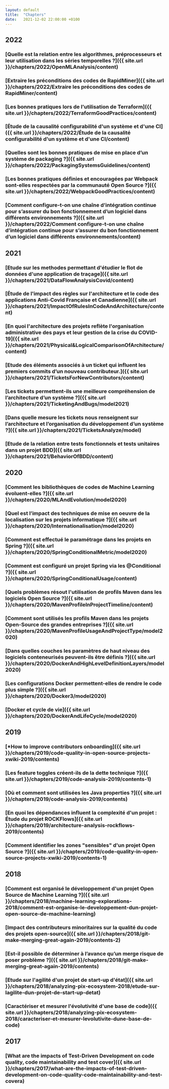 ```yaml
---
layout: default
title:  "Chapters"
date:   2021-12-02 22:00:00 +0100
---
```

## 2022

### [Quelle est la relation entre les algorithmes, préprocesseurs et leur utilisation dans les séries temporelles ?]({{ site.url }}/chapters/2022/OpenMLAnalysis/content)
### [Extraire les préconditions des codes de RapidMiner]({{ site.url }}/chapters/2022/Extraire les préconditions des codes de RapidMiner/content)
### [Les bonnes pratiques lors de l'utilisation de Terraform]({{ site.url }}/chapters/2022/TerraformGoodPractices/content)
### [Étude de la causalité configurabilité d'un système et d'une CI]({{ site.url }}/chapters/2022/Étude de la causalité configurabilité d'un système et d'une CI/content)
### [Quelles sont les bonnes pratiques de mise en place d’un système de packaging ?]({{ site.url }}/chapters/2022/PackagingSystemsGuidelines/content)
### [Les bonnes pratiques définies et encouragées par Webpack sont-elles respectées par la communauté Open Source ?]({{ site.url }}/chapters/2022/WebpackGoodPractices/content)
### [Comment configure-t-on une chaîne d’intégration continue pour s’assurer du bon fonctionnement d’un logiciel dans différents environnements ?]({{ site.url }}/chapters/2022/Comment configure-t-on une chaîne d’intégration continue pour s’assurer du bon fonctionnement d’un logiciel dans différents environnements/content)

## 2021

### [Etude sur les methodes permettant d'étudier le flot de données d'une application de traçage]({{ site.url }}/chapters/2021/DataFlowAnalysisCovid/content)
### [Étude de l'impact des règles sur l'architecture et le code des applications Anti-Covid Française et Canadienne]({{ site.url }}/chapters/2021/ImpactOfRulesInCodeAndArchitecture/content)
### [En quoi l'architecture des projets reflète l'organisation administrative des pays et leur gestion de la crise du COVID-19]({{ site.url }}/chapters/2021/Physical&LogicalComparisonOfArchitecture/content)


### [Etude des éléments associés à un ticket qui influent les premiers commits d’un nouveau contributeur.]({{ site.url }}/chapters/2021/TicketsForNewContributors/content)
### [Les tickets permettent-ils une meilleure compréhension de l’architecture d’un système ?]({{ site.url }}/chapters/2021/TicketingAndBugs/model2021)
### [Dans quelle mesure les tickets nous renseignent sur l’architecture et l’organisation du développement d’un système ?]({{ site.url }}/chapters/2021/TicketsAnalyze/model)


### [Etude de la relation entre tests fonctionnels et tests unitaires dans un projet BDD]({{ site.url }}/chapters/2021/BehaviorOfBDD/content)

## 2020
### [Comment les bibliothèques de codes de Machine Learning évoluent-elles ?]({{ site.url }}/chapters/2020/MLAndEvolution/model2020)
### [Quel est l’impact des techniques de mise en oeuvre de la localisation sur les projets informatique ?]({{ site.url }}/chapters/2020/Internationalisation/model2020)
### [Comment est effectué le paramétrage dans les projets en Spring ?]({{ site.url }}/chapters/2020/SpringConditionalMetric/model2020)
### [Comment est configuré un projet Spring via les @Conditional ?]({{ site.url }}/chapters/2020/SpringConditionalUsage/content)
### [Quels problèmes résout l'utilisation de profils Maven dans les logiciels Open Source ?]({{ site.url }}/chapters/2020/MavenProfileInProjectTimeline/content)
### [Comment sont utilisés les profils Maven dans les projets Open-Source des grandes entreprises ?]({{ site.url }}/chapters/2020/MavenProfileUsageAndProjectType/model2020)
### [Dans quelles couches les paramètres de haut niveau des logiciels conteneurisés peuvent-ils être définis ?]({{ site.url }}/chapters/2020/DockerAndHighLevelDefinitionLayers/model2020)
### [Les configurations Docker permettent-elles de rendre le code plus simple ?]({{ site.url }}/chapters/2020/Docker3/model2020)
### [Docker et cycle de vie]({{ site.url }}/chapters/2020/DockerAndLifeCycle/model2020)



## 2019
### [*How to improve contributors onboarding]({{ site.url }}/chapters/2019/code-quality-in-open-source-projects-xwiki-2019/contents)
### [Les feature toggles créent-ils de la dette technique ?]({{ site.url }}/chapters/2019/code-analysis-2019/contents-1)
### [Où et comment sont utilisées les Java properties ?]({{ site.url }}/chapters/2019/code-analysis-2019/contents)
### [En quoi les dépendances influent la complexité d'un projet : Étude du projet ROCKFlows]({{ site.url }}/chapters/2019/architecture-analysis-rockflows-2019/contents)
###  [Comment identifier les zones "sensibles" d'un projet Open Source ?]({{ site.url }}/chapters/2019/code-quality-in-open-source-projects-xwiki-2019/contents-1)

## 2018
###  [Comment est organisé le développement d'un projet Open Source de Machine Learning ?]({{ site.url }}/chapters/2018/machine-learning-explorations-2018/comment-est-organise-le-developpement-dun-projet-open-source-de-machine-learning)
###  [Impact des contributeurs minoritaires sur la qualité du code des projets open-source]({{ site.url }}/chapters/2018/git-make-merging-great-again-2019/contents-2)
###  [Est-il possible de déterminer à l’avance qu’un merge risque de poser problème ?]({{ site.url }}/chapters/2018/git-make-merging-great-again-2019/contents)
###  [Etude sur l'agilité d'un projet de start-up d'état]({{ site.url }}/chapters/2018/analyzing-pix-ecosystem-2018/etude-sur-lagilite-dun-projet-de-start-up-detat)
###  [Caractériser et mesurer l'évolutivité d'une base de code]({{ site.url }}/chapters/2018/analyzing-pix-ecosystem-2018/caracteriser-et-mesurer-levolutivite-dune-base-de-code)

## 2017
###  [What are the impacts of Test-Driven Development on code quality, code maintainability and test cover]({{ site.url }}/chapters/2017/what-are-the-impacts-of-test-driven-development-on-code-quality-code-maintainability-and-test-covera)
